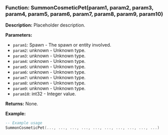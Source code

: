 ### Function: SummonCosmeticPet(param1, param2, param3, param4, param5, param6, param7, param8, param9, param10)

**Description:**
Placeholder description.

**Parameters:**
- `param1`: Spawn - The spawn or entity involved.
- `param2`: unknown - Unknown type.
- `param3`: unknown - Unknown type.
- `param4`: unknown - Unknown type.
- `param5`: unknown - Unknown type.
- `param6`: unknown - Unknown type.
- `param7`: unknown - Unknown type.
- `param8`: unknown - Unknown type.
- `param9`: unknown - Unknown type.
- `param10`: int32 - Integer value.

**Returns:** None.

**Example:**

```lua
-- Example usage
SummonCosmeticPet(..., ..., ..., ..., ..., ..., ..., ..., ..., ...)
```
